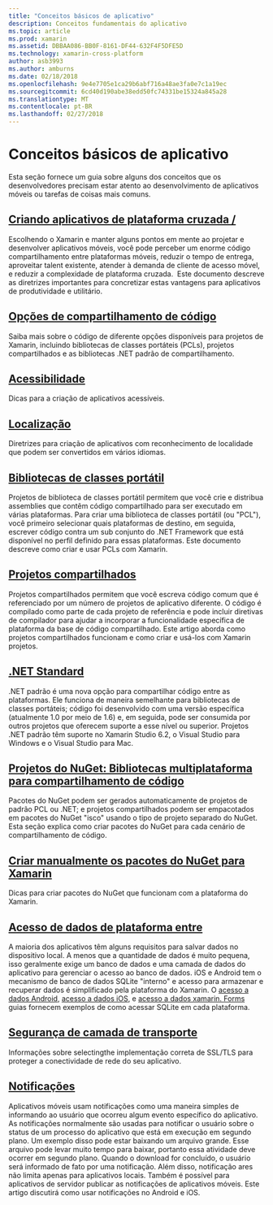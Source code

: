 ```yaml
---
title: "Conceitos básicos de aplicativo"
description: Conceitos fundamentais do aplicativo
ms.topic: article
ms.prod: xamarin
ms.assetid: DBBAA086-BB0F-8161-DF44-632F4F5DFE5D
ms.technology: xamarin-cross-platform
author: asb3993
ms.author: amburns
ms.date: 02/18/2018
ms.openlocfilehash: 9e4e7705e1ca29b6abf716a48ae3fa0e7c1a19ec
ms.sourcegitcommit: 6cd40d190abe38edd50fc74331be15324a845a28
ms.translationtype: MT
ms.contentlocale: pt-BR
ms.lasthandoff: 02/27/2018
---
```

# <a name="application-fundamentals"></a>Conceitos básicos de aplicativo

Esta seção fornece um guia sobre alguns dos conceitos que os desenvolvedores precisam estar atento ao desenvolvimento de aplicativos móveis ou tarefas de coisas mais comuns.

##  <a name="building-cross-platform-applicationscross-platformapp-fundamentalsbuilding-cross-platform-applicationsindexmd"></a>[Criando aplicativos de plataforma cruzada /](~/cross-platform/app-fundamentals/building-cross-platform-applications/index.md)

Escolhendo o Xamarin e manter alguns pontos em mente ao projetar e desenvolver aplicativos móveis, você pode perceber um enorme código compartilhamento entre plataformas móveis, reduzir o tempo de entrega, aproveitar talent existente, atender à demanda de cliente de acesso móvel, e reduzir a complexidade de plataforma cruzada. &nbsp;Este documento descreve as diretrizes importantes para concretizar estas vantagens para aplicativos de produtividade e utilitário.

## <a name="code-sharing-optionscode-sharingmd"></a>[Opções de compartilhamento de código](code-sharing.md)

Saiba mais sobre o código de diferente opções disponíveis para projetos de Xamarin, incluindo bibliotecas de classes portáteis (PCLs), projetos compartilhados e as bibliotecas .NET padrão de compartilhamento.


## <a name="accessibilityaccessibilitymd"></a>[Acessibilidade](accessibility.md)

Dicas para a criação de aplicativos acessíveis.


## <a name="localizationlocalizationmd"></a>[Localização](localization.md)

Diretrizes para criação de aplicativos com reconhecimento de localidade que podem ser convertidos em vários idiomas.


##  <a name="portable-class-librariescross-platformapp-fundamentalspclmd"></a>[Bibliotecas de classes portátil](~/cross-platform/app-fundamentals/pcl.md)

Projetos de biblioteca de classes portátil permitem que você crie e distribua assemblies que contêm código compartilhado para ser executado em várias plataformas. Para criar uma biblioteca de classes portátil (ou "PCL"), você primeiro selecionar quais plataformas de destino, em seguida, escrever código contra um sub conjunto do .NET Framework que está disponível no perfil definido para essas plataformas. Este documento descreve como criar e usar PCLs com Xamarin.

##  <a name="shared-projectscross-platformapp-fundamentalsshared-projectsmd"></a>[Projetos compartilhados](~/cross-platform/app-fundamentals/shared-projects.md)

Projetos compartilhados permitem que você escreva código comum que é referenciado por um número de projetos de aplicativo diferente. O código é compilado como parte de cada projeto de referência e pode incluir diretivas de compilador para ajudar a incorporar a funcionalidade específica de plataforma da base de código compartilhado. Este artigo aborda como projetos compartilhados funcionam e como criar e usá-los com Xamarin projetos.

##  <a name="net-standardcross-platformapp-fundamentalsnet-standardmd"></a>[.NET Standard](~/cross-platform/app-fundamentals/net-standard.md)

.NET padrão é uma nova opção para compartilhar código entre as plataformas. Ele funciona de maneira semelhante para bibliotecas de classes portáteis; código foi desenvolvido com uma versão específica (atualmente 1.0 por meio de 1.6) e, em seguida, pode ser consumida por outros projetos que oferecem suporte a esse nível ou superior. Projetos .NET padrão têm suporte no Xamarin Studio 6.2, o Visual Studio para Windows e o Visual Studio para Mac.

##  <a name="nuget-projects-multiplatform-libraries-for-code-sharingcross-platformapp-fundamentalsnuget-multiplatform-librariesindexmd"></a>[Projetos do NuGet: Bibliotecas multiplataforma para compartilhamento de código](~/cross-platform/app-fundamentals/nuget-multiplatform-libraries/index.md)

Pacotes do NuGet podem ser gerados automaticamente de projetos de padrão PCL ou .NET; e projetos compartilhados podem ser empacotados em pacotes do NuGet "isco" usando o tipo de projeto separado do NuGet. Esta seção explica como criar pacotes do NuGet para cada cenário de compartilhamento de código.

##  <a name="manually-creating-nuget-packages-for-xamarincross-platformapp-fundamentalsnuget-manualmd"></a>[Criar manualmente os pacotes do NuGet para Xamarin](~/cross-platform/app-fundamentals/nuget-manual.md)

Dicas para criar pacotes do NuGet que funcionam com a plataforma do Xamarin.

##  <a name="cross-platform-data-accessxamarin-formsdata-cloudindexmd"></a>[Acesso de dados de plataforma entre](~/xamarin-forms/data-cloud/index.md)

A maioria dos aplicativos têm alguns requisitos para salvar dados no dispositivo local. A menos que a quantidade de dados é muito pequena, isso geralmente exige um banco de dados e uma camada de dados do aplicativo para gerenciar o acesso ao banco de dados. iOS e Android tem o mecanismo de banco de dados SQLite "interno" e acesso para armazenar e recuperar dados é simplificado pela plataforma do Xamarin. O [acesso a dados Android](~/android/data-cloud/data-access/index.md), [acesso a dados iOS](~/ios/data-cloud/data/index.md), e [acesso a dados xamarin. Forms](~/xamarin-forms/data-cloud/index.md) guias fornecem exemplos de como acessar SQLite em cada plataforma.


##  <a name="transport-layer-securitytransport-layer-securitymd"></a>[Segurança de camada de transporte](transport-layer-security.md)

Informações sobre selectingthe implementação correta de SSL/TLS para proteger a conectividade de rede do seu aplicativo.


##  <a name="notificationsxamarin-formsdata-cloudpush-notificationsindexmd"></a>[Notificações](~/xamarin-forms/data-cloud/push-notifications/index.md)

Aplicativos móveis usam notificações como uma maneira simples de informando ao usuário que ocorreu algum evento específico do aplicativo. As notificações normalmente são usadas para notificar o usuário sobre o status de um processo do aplicativo que está em execução em segundo plano. Um exemplo disso pode estar baixando um arquivo grande. Esse arquivo pode levar muito tempo para baixar, portanto essa atividade deve ocorrer em segundo plano. Quando o download for concluído, o usuário será informado de fato por uma notificação.
Além disso, notificação ares não limita apenas para aplicativos locais. Também é possível para aplicativos de servidor publicar as notificações de aplicativos móveis. Este artigo discutirá como usar notificações no Android e iOS.
